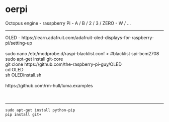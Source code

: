 # oerpi
Octopus engine - rasspberry Pi - A / B / 2 / 3 / ZERO - W / ...


<hr />
OLED - https://learn.adafruit.com/adafruit-oled-displays-for-raspberry-pi/setting-up<br />
<br />
sudo nano /etc/modprobe.d/raspi-blacklist.conf > #blacklist spi-bcm2708<br />
sudo apt-get install git-core<br />
git clone https://github.com/the-raspberry-pi-guy/OLED<br />
cd OLED<br />
sh OLEDinstall.sh<br />
<br />
https://github.com/rm-hull/luma.examples<br />
<br />
<br />
<hr / >
<code>sudo apt-get install python-pip</code><br />
<code>pip install git+</code><br />
